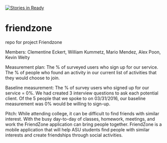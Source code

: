 [![Stories in Ready](https://badge.waffle.io/asu-cis-capstone/friendzone.png?label=ready&title=Ready)](https://waffle.io/asu-cis-capstone/friendzone)
# friendzone
repo for project Friendzone

Members:
Clementine Eckert,
William Kummetz,
Mario Mendez,
Alex Poon,
Kevin Welty

Measurement plan: 
The % of surveyed users who sign up for our service.
The % of people who found an activity in our current list of activities that they would choose to join.

Baseline measurement: 
The % of survey users who signed up for our service = 0%. We had created 3 interview questions to ask each potential client. Of the 5 people that we spoke to on 03/31/2016, our baseline measurement was 0% would be willing to sign-up.


Pitch:
While attending college, it can be difficult to find friends with similar interest. With the busy day-to-day of classes, homework, meetings, and work the FriendZone application can bring people together. FriendZone is a mobile application that will help ASU students find people with similar interests and create friendships through social activities. 
